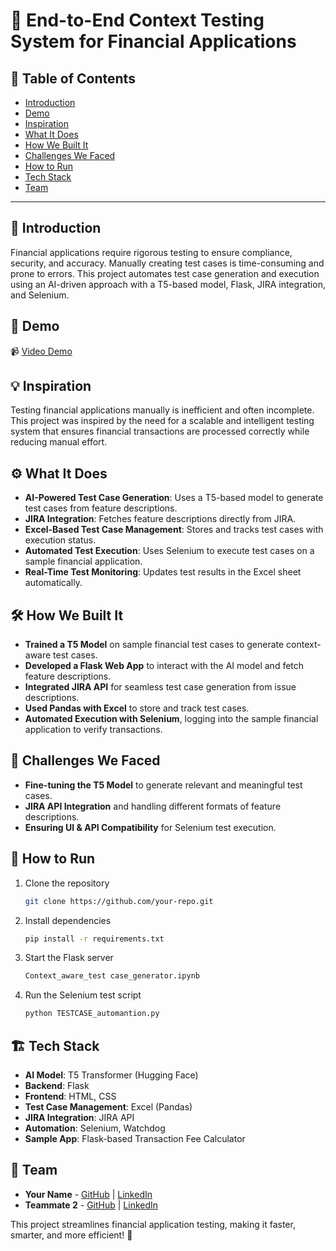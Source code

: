# 🚀 End-to-End Context Testing System for Financial Applications

## 📌 Table of Contents
- [Introduction](#introduction)
- [Demo](#demo)
- [Inspiration](#inspiration)
- [What It Does](#what-it-does)
- [How We Built It](#how-we-built-it)
- [Challenges We Faced](#challenges-we-faced)
- [How to Run](#how-to-run)
- [Tech Stack](#tech-stack)
- [Team](#team)

---

## 🎯 Introduction
Financial applications require rigorous testing to ensure compliance, security, and accuracy. Manually creating test cases is time-consuming and prone to errors. This project automates test case generation and execution using an AI-driven approach with a T5-based model, Flask, JIRA integration, and Selenium.

## 🎥 Demo

📹 [Video Demo](https://www.youtube.com/watch?v=-bTV99C4uVQ) 


## 💡 Inspiration
Testing financial applications manually is inefficient and often incomplete. This project was inspired by the need for a scalable and intelligent testing system that ensures financial transactions are processed correctly while reducing manual effort.

## ⚙️ What It Does
- **AI-Powered Test Case Generation**: Uses a T5-based model to generate test cases from feature descriptions.
- **JIRA Integration**: Fetches feature descriptions directly from JIRA.
- **Excel-Based Test Case Management**: Stores and tracks test cases with execution status.
- **Automated Test Execution**: Uses Selenium to execute test cases on a sample financial application.
- **Real-Time Test Monitoring**: Updates test results in the Excel sheet automatically.

## 🛠️ How We Built It
- **Trained a T5 Model** on sample financial test cases to generate context-aware test cases.
- **Developed a Flask Web App** to interact with the AI model and fetch feature descriptions.
- **Integrated JIRA API** for seamless test case generation from issue descriptions.
- **Used Pandas with Excel** to store and track test cases.
- **Automated Execution with Selenium**, logging into the sample financial application to verify transactions.

## 🚧 Challenges We Faced
- **Fine-tuning the T5 Model** to generate relevant and meaningful test cases.
- **JIRA API Integration** and handling different formats of feature descriptions.
- **Ensuring UI & API Compatibility** for Selenium test execution.

## 🏃 How to Run
1. Clone the repository  
   ```sh
   git clone https://github.com/your-repo.git
   ```
2. Install dependencies  
   ```sh
   pip install -r requirements.txt
   ```
3. Start the Flask server  
   ```sh
   Context_aware_test case_generator.ipynb
   ```
4. Run the Selenium test script  
   ```sh
   python TESTCASE_automantion.py
   ```

## 🏗️ Tech Stack
- **AI Model**: T5 Transformer (Hugging Face)
- **Backend**: Flask
- **Frontend**: HTML, CSS
- **Test Case Management**: Excel (Pandas)
- **JIRA Integration**: JIRA API
- **Automation**: Selenium, Watchdog
- **Sample App**: Flask-based Transaction Fee Calculator

## 👥 Team
- **Your Name** - [GitHub](#) | [LinkedIn](#)
- **Teammate 2** - [GitHub](#) | [LinkedIn](#)

This project streamlines financial application testing, making it faster, smarter, and more efficient! 🚀

